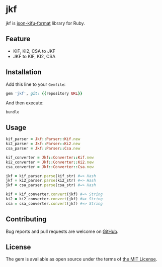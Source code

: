# jkf

jkf is [json-kifu-format][jkf] library for Ruby.

[jkf]: https://github.com/na2hiro/json-kifu-format

## Feature

* KIF, KI2, CSA to JKF
* JKF to KIF, KI2, CSA

## Installation

Add this line to your `Gemfile`:

```ruby
gem 'jkf', git: {{repository URL}}
```

And then execute:

```shell-session
bundle
```

## Usage

```ruby
kif_parser = Jkf::Parser::Kif.new
ki2_parser = Jkf::Parser::Ki2.new
csa_parser = Jkf::Parser::Csa.new
```

```ruby
kif_converter = Jkf::Converter::Kif.new
ki2_converter = Jkf::Converter::Ki2.new
csa_converter = Jkf::Converter::Csa.new
```

```ruby
jkf = kif_parser.parse(kif_str) #=> Hash
jkf = ki2_parser.parse(ki2_str) #=> Hash
jkf = csa_parser.parse(csa_str) #=> Hash
```

```ruby
kif = kif_converter.convert(jkf) #=> String
ki2 = ki2_converter.convert(jkf) #=> String
csa = csa_converter.convert(jkf) #=> String
```

## Contributing

Bug reports and pull requests are welcome on [GitHub](https://github.com/gemmaro/ruby-json-kifu-format).

## License

The gem is available as open source under the terms of [the MIT License](http://opensource.org/licenses/MIT).
